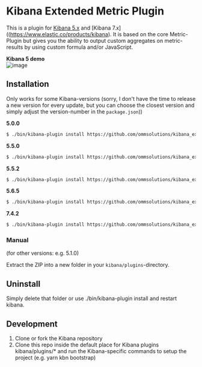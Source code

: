 # Kibana Extended Metric Plugin

This is a plugin for [Kibana 5.x](https://www.elastic.co/products/kibana) and [Kibana 7.x]((https://www.elastic.co/products/kibana).
It is based on the core Metric-Plugin but gives you the ability to output custom aggregates on metric-results by using custom formula and/or JavaScript.


**Kibana 5 demo**  
![image](img/demo.gif)

## Installation
Only works for some Kibana-versions (sorry, I don't have the time to release a new version for every update, but you can choose the closest version and simply adjust the version-number in the `package.json`))

**5.0.0**

```sh
$ ./bin/kibana-plugin install https://github.com/ommsolutions/kibana_ext_metrics_vis/releases/download/0.1.0/extended_metric_vis.zip
```

**5.5.0**

```sh
$ ./bin/kibana-plugin install https://github.com/ommsolutions/kibana_ext_metrics_vis/releases/download/5.5.0/kibana_ext_metrics_vis_5.5.0.zip
```

**5.5.2**

```sh
$ ./bin/kibana-plugin install https://github.com/ommsolutions/kibana_ext_metrics_vis/releases/download/5.5.2/kibana_ext_metrics_vis_5.5.2.zip
```

**5.6.5**

```sh
$ ./bin/kibana-plugin install https://github.com/ommsolutions/kibana_ext_metrics_vis/releases/download/5.6.5/kibana_ext_metrics_vis_5.6.5.zip
```

**7.4.2**

```sh
$ ./bin/kibana-plugin install https://github.com/ommsolutions/kibana_ext_metrics_vis/releases/download/7.4.2/extended_metric_vis-7.4.2.zip
```

### Manual
(for other versions: e.g. 5.1.0)

Extract the ZIP into a new folder in your `kibana/plugins`-directory.

## Uninstall

Simply delete that folder or use ./bin/kibana-plugin install and restart kibana.

## Development
1) Clone or fork the Kibana repository
2) Clone this repo inside the default place for Kibana plugins kibana/plugins/* and run the Kibana-specific commands to setup
the project (e.g. yarn kbn bootstrap) 
